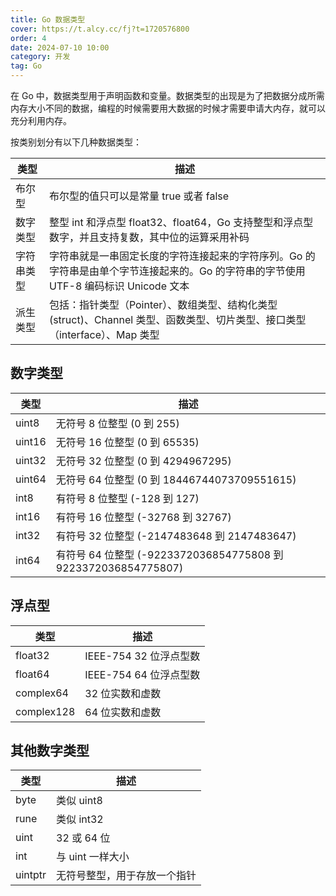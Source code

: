 ```yaml
---
title: Go 数据类型
cover: https://t.alcy.cc/fj?t=1720576800
order: 4
date: 2024-07-10 10:00
category: 开发
tag: Go
---
```


在 Go 中，数据类型用于声明函数和变量。数据类型的出现是为了把数据分成所需内存大小不同的数据，编程的时候需要用大数据的时候才需要申请大内存，就可以充分利用内存。

按类别划分有以下几种数据类型：

| 类型       | 描述                                                                                                                                 |
| ---------- | ------------------------------------------------------------------------------------------------------------------------------------ |
| 布尔型     | 布尔型的值只可以是常量 true 或者 false                                                                                               |
| 数字类型   | 整型 int 和浮点型 float32、float64，Go 支持整型和浮点型数字，并且支持复数，其中位的运算采用补码                                      |
| 字符串类型 | 字符串就是一串固定长度的字符连接起来的字符序列。Go 的字符串是由单个字节连接起来的。Go 的字符串的字节使用 UTF-8 编码标识 Unicode 文本 |
| 派生类型   | 包括：指针类型（Pointer）、数组类型、结构化类型(struct)、Channel 类型、函数类型、切片类型、接口类型（interface）、Map 类型           |

## 数字类型

| 类型   | 描述                                                           |
| ------ | -------------------------------------------------------------- |
| uint8  | 无符号 8 位整型 (0 到 255)                                     |
| uint16 | 无符号 16 位整型 (0 到 65535)                                  |
| uint32 | 无符号 32 位整型 (0 到 4294967295)                             |
| uint64 | 无符号 64 位整型 (0 到 18446744073709551615)                   |
| int8   | 有符号 8 位整型 (-128 到 127)                                  |
| int16  | 有符号 16 位整型 (-32768 到 32767)                             |
| int32  | 有符号 32 位整型 (-2147483648 到 2147483647)                   |
| int64  | 有符号 64 位整型 (-9223372036854775808 到 9223372036854775807) |

## 浮点型

| 类型       | 描述                   |
| ---------- | ---------------------- |
| float32    | IEEE-754 32 位浮点型数 |
| float64    | IEEE-754 64 位浮点型数 |
| complex64  | 32 位实数和虚数        |
| complex128 | 64 位实数和虚数        |

## 其他数字类型

| 类型    | 描述                         |
| ------- | ---------------------------- |
| byte    | 类似 uint8                   |
| rune    | 类似 int32                   |
| uint    | 32 或 64 位                  |
| int     | 与 uint 一样大小             |
| uintptr | 无符号整型，用于存放一个指针 |
